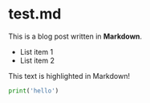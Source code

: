 # test.md

This is a blog post written in **Markdown**.

- List item 1
- List item 2

<HighlightedText>This text is highlighted in Markdown!</HighlightedText>

```python
print('hello')
```
